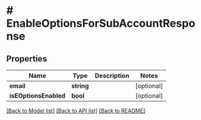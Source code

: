 # # EnableOptionsForSubAccountResponse

## Properties

Name | Type | Description | Notes
------------ | ------------- | ------------- | -------------
**email** | **string** |  | [optional]
**isEOptionsEnabled** | **bool** |  | [optional]

[[Back to Model list]](../../README.md#models) [[Back to API list]](../../README.md#endpoints) [[Back to README]](../../README.md)
